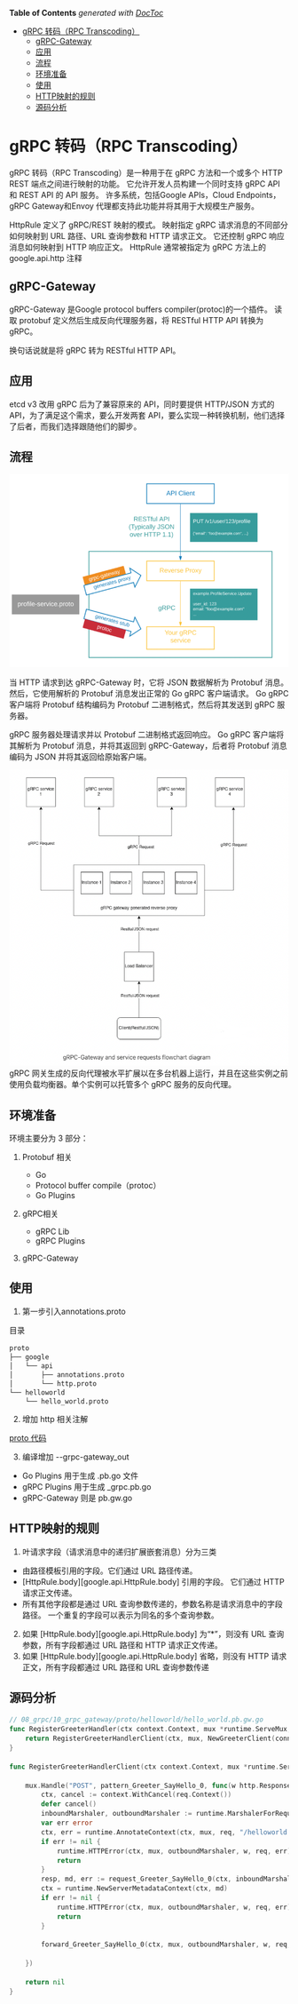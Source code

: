 <!-- START doctoc generated TOC please keep comment here to allow auto update -->
<!-- DON'T EDIT THIS SECTION, INSTEAD RE-RUN doctoc TO UPDATE -->
**Table of Contents**  *generated with [DocToc](https://github.com/thlorenz/doctoc)*

- [gRPC 转码（RPC Transcoding）](#grpc-%E8%BD%AC%E7%A0%81rpc-transcoding)
  - [gRPC-Gateway](#grpc-gateway)
  - [应用](#%E5%BA%94%E7%94%A8)
  - [流程](#%E6%B5%81%E7%A8%8B)
  - [环境准备](#%E7%8E%AF%E5%A2%83%E5%87%86%E5%A4%87)
  - [使用](#%E4%BD%BF%E7%94%A8)
  - [HTTP映射的规则](#http%E6%98%A0%E5%B0%84%E7%9A%84%E8%A7%84%E5%88%99)
  - [源码分析](#%E6%BA%90%E7%A0%81%E5%88%86%E6%9E%90)

<!-- END doctoc generated TOC please keep comment here to allow auto update -->

# gRPC 转码（RPC Transcoding）

gRPC 转码（RPC Transcoding）是一种用于在 gRPC 方法和一个或多个 HTTP REST 端点之间进行映射的功能。 
它允许开发人员构建一个同时支持 gRPC API 和 REST API 的 API 服务。
许多系统，包括Google APIs，Cloud Endpoints，gRPC Gateway和Envoy 代理都支持此功能并将其用于大规模生产服务。

HttpRule 定义了 gRPC/REST 映射的模式。 映射指定 gRPC 请求消息的不同部分如何映射到 URL 路径、URL 查询参数和 HTTP 请求正文。 它还控制 gRPC 响应消息如何映射到 HTTP 响应正文。 HttpRule 通常被指定为 gRPC 方法上的 google.api.http 注释

## gRPC-Gateway

gRPC-Gateway 是Google protocol buffers compiler(protoc)的一个插件。
读取 protobuf 定义然后生成反向代理服务器，将 RESTful HTTP API 转换为 gRPC。

换句话说就是将 gRPC 转为 RESTful HTTP API。

## 应用
etcd v3 改用 gRPC 后为了兼容原来的 API，同时要提供 HTTP/JSON 方式的API，为了满足这个需求，要么开发两套 API，要么实现一种转换机制，他们选择了后者，而我们选择跟随他们的脚步。

## 流程
![](.grpc_gateway_images/gateway_process.png)


当 HTTP 请求到达 gRPC-Gateway 时，它将 JSON 数据解析为 Protobuf 消息。然后，它使用解析的 Protobuf 消息发出正常的 Go gRPC 客户端请求。
Go gRPC 客户端将 Protobuf 结构编码为 Protobuf 二进制格式，然后将其发送到 gRPC 服务器。

gRPC 服务器处理请求并以 Protobuf 二进制格式返回响应。
Go gRPC 客户端将其解析为 Protobuf 消息，并将其返回到 gRPC-Gateway，后者将 Protobuf 消息编码为 JSON 并将其返回给原始客户端。

![](.grpc_gateway_images/grpc_gateway_process.png)  
gRPC 网关生成的反向代理被水平扩展以在多台机器上运行，并且在这些实例之前使用负载均衡器。单个实例可以托管多个 gRPC 服务的反向代理。

## 环境准备

环境主要分为 3 部分：

1. Protobuf 相关 
    - Go 
    - Protocol buffer compile（protoc） 
    - Go Plugins
    
2. gRPC相关
    - gRPC Lib
    - gRPC Plugins
3. gRPC-Gateway 


## 使用
1. 第一步引入annotations.proto

目录
```shell
proto
├── google
│   └── api
│       ├── annotations.proto
│       └── http.proto
└── helloworld
    └── hello_world.proto
```
2. 增加 http 相关注解

[proto 代码](./proto/helloworld/hello_world.proto)





3. 编译增加 --grpc-gateway_out

- Go Plugins 用于生成 .pb.go 文件
- gRPC Plugins 用于生成 _grpc.pb.go
- gRPC-Gateway 则是 pb.gw.go


## HTTP映射的规则

1. 叶请求字段（请求消息中的递归扩展嵌套消息）分为三类
- 由路径模板引用的字段。它们通过 URL 路径传递。
- [HttpRule.body][google.api.HttpRule.body] 引用的字段。 它们通过 HTTP 请求正文传递。
- 所有其他字段都是通过 URL 查询参数传递的，参数名称是请求消息中的字段路径。 一个重复的字段可以表示为同名的多个查询参数。
2. 如果 [HttpRule.body][google.api.HttpRule.body] 为“*”，则没有 URL 查询参数，所有字段都通过 URL 路径和 HTTP 请求正文传递。
3. 如果 [HttpRule.body][google.api.HttpRule.body] 省略，则没有 HTTP 请求正文，所有字段都通过 URL 路径和 URL 查询参数传递


## 源码分析
```go
// 08_grpc/10_grpc_gateway/proto/helloworld/hello_world.pb.gw.go
func RegisterGreeterHandler(ctx context.Context, mux *runtime.ServeMux, conn *grpc.ClientConn) error {
	return RegisterGreeterHandlerClient(ctx, mux, NewGreeterClient(conn))
}

func RegisterGreeterHandlerClient(ctx context.Context, mux *runtime.ServeMux, client GreeterClient) error {

	mux.Handle("POST", pattern_Greeter_SayHello_0, func(w http.ResponseWriter, req *http.Request, pathParams map[string]string) {
		ctx, cancel := context.WithCancel(req.Context())
		defer cancel()
		inboundMarshaler, outboundMarshaler := runtime.MarshalerForRequest(mux, req)
		var err error
		ctx, err = runtime.AnnotateContext(ctx, mux, req, "/helloworld.Greeter/SayHello", runtime.WithHTTPPathPattern("/v1/greeter/sayhello"))
		if err != nil {
			runtime.HTTPError(ctx, mux, outboundMarshaler, w, req, err)
			return
		}
		resp, md, err := request_Greeter_SayHello_0(ctx, inboundMarshaler, client, req, pathParams)
		ctx = runtime.NewServerMetadataContext(ctx, md)
		if err != nil {
			runtime.HTTPError(ctx, mux, outboundMarshaler, w, req, err)
			return
		}

		forward_Greeter_SayHello_0(ctx, mux, outboundMarshaler, w, req, resp, mux.GetForwardResponseOptions()...)

	})

	return nil
}
```